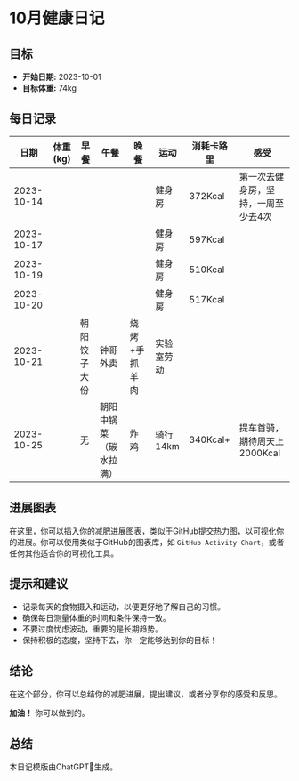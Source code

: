 # 10月健康日记

## 目标

- **开始日期:** 2023-10-01
- **目标体重:** 74kg

## 每日记录

| 日期       | 体重 (kg) | 早餐         | 午餐                   | 晚餐          | 运动       | 消耗卡路里 | 感受                                |
| ---------- | --------- | ------------ | ---------------------- | ------------- | ---------- | ---------- | ----------------------------------- |
| 2023-10-14 |           |              |                        |               | 健身房     | 372Kcal    | 第一次去健身房，坚持，一周至少去4次 |
| 2023-10-17 |           |              |                        |               | 健身房     | 597Kcal    |                                     |
| 2023-10-19 |           |              |                        |               | 健身房     | 510Kcal    |                                     |
| 2023-10-20 |           |              |                        |               | 健身房     | 517Kcal    |                                     |
| 2023-10-21 |           | 朝阳饺子大份 | 钟哥外卖               | 烧烤+手抓羊肉 | 实验室劳动 |            |                                     |
| 2023-10-25 |           | 无           | 朝阳中锅菜（碳水拉满） | 炸鸡          | 骑行14km   | 340Kcal+   | 提车首骑，期待周天上2000Kcal        |

## 进展图表

在这里，你可以插入你的减肥进展图表，类似于GitHub提交热力图，以可视化你的进展。你可以使用类似于GitHub的图表库，如 `GitHub Activity Chart`，或者任何其他适合你的可视化工具。

## 提示和建议

- 记录每天的食物摄入和运动，以便更好地了解自己的习惯。
- 确保每日测量体重的时间和条件保持一致。
- 不要过度忧虑波动，重要的是长期趋势。
- 保持积极的态度，坚持下去，你一定能够达到你的目标！

## 结论

在这个部分，你可以总结你的减肥进展，提出建议，或者分享你的感受和反思。

**加油！** 你可以做到的。

## 总结

本日记模版由ChatGPT🤖️生成。
